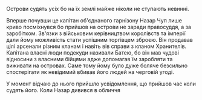 Острови судять усіх бо на їх землі майже ніколи не ступають невинні.

Вперше почувши це капітан об'єднаного гарнізону Назар Чуп лише криво посміхнувся бо прийшов на острови не заради правосуддя, а за заробітком. Зв'язки з військовим керівництвом королівств та імперії дали йому можливість стати успішним торгівцем зброєю. Він продавав цілі арсенали різним кланам і навіть вів справи з кланом Хранителів.
Капітана власні люди подекуди називали Батею, бо він мав чудові відносини з власними бійцями адже допомагав їм заробляти та виживати на островах.
Саме тому йому було дуже боляче безсильно спостерігати як невідимий вбивав його людей на черговій угоді.

У момент відчаю до нього прийшло усвідомлення, що прийшов час коли судять його. Коли Назар дивився в обличчя 